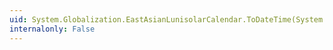 ```yaml
---
uid: System.Globalization.EastAsianLunisolarCalendar.ToDateTime(System.Int32,System.Int32,System.Int32,System.Int32,System.Int32,System.Int32,System.Int32,System.Int32)
internalonly: False
---
```

